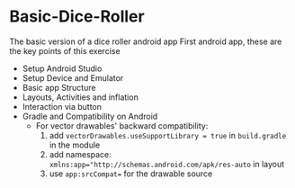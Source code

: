 # Basic-Dice-Roller
The basic version of a dice roller android app
First android app, these are the key points of this exercise
- Setup Android Studio
- Setup Device and Emulator
- Basic app Structure
- Layouts, Activities and inflation
- Interaction via button
- Gradle and Compatibility on Android   
    - For vector drawables' backward compatibility: 
        1. add `vectorDrawables.useSupportLibrary = true` in `build.gradle` in the module
        2. add namespace: `xmlns:app="http://schemas.android.com/apk/res-auto` in layout
        3. use `app:srcCompat=` for the drawable source
